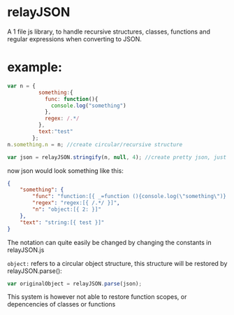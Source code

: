 # relayJSON
A 1 file js library, to handle recursive structures, classes, functions and regular expressions when converting to JSON.

# example:
```js
var n = {
          something:{
            func: function(){
              console.log("something")
            }, 
            regex: /.*/
          }, 
          text:"test"
        };
n.something.n = n; //create circular/recursive structure

var json = relayJSON.stringify(n, null, 4); //create pretty json, just as you would do with normal JSON
```

now json would look something like this:
```json
{
    "something": {
        "func": "function:[{ _=function (){console.log(\"something\")} }]",
        "regex": "regex:[{ /.*/ }]",
        "n": "object:[{ 2: }]"
    },
    "text": "string:[{ test }]"
}
```
The notation can quite easily be changed by changing the constants in relayJSON.js

`object:` refers to a circular object structure, this structure will be restored by relayJSON.parse():

```js
var originalObject = relayJSON.parse(json);
```

This system is however not able to restore function scopes, or depencencies of classes or functions
